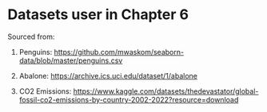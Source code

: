 # Datasets user in Chapter 6

Sourced from: 
1. Penguins: https://github.com/mwaskom/seaborn-data/blob/master/penguins.csv


2. Abalone: https://archive.ics.uci.edu/dataset/1/abalone
3. CO2 Emissions: https://www.kaggle.com/datasets/thedevastator/global-fossil-co2-emissions-by-country-2002-2022?resource=download 

